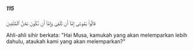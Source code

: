 ##### 115

<span class="ayah">قَالُوا۟ يَٰمُوسَىٰٓ إِمَّآ أَن تُلْقِىَ وَإِمَّآ أَن نَّكُونَ نَحْنُ ٱلْمُلْقِينَ</span>

<span class="ayah_translation">Ahli-ahli sihir berkata: "Hai Musa, kamukah yang akan melemparkan lebih dahulu, ataukah kami yang akan melemparkan?"</span>
